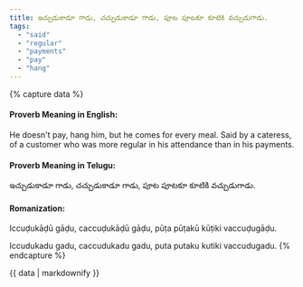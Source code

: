 ```yaml
---
title: ఇచ్చుడుకాడూ గాడు, చచ్చుడుకాడూ గాడు, పూట పూటకూ కూటికి వచ్చుడుగాడు.
tags:
  - "said"
  - "regular"
  - "payments"
  - "pay"
  - "hang"
---
```


{% capture data %}
#### Proverb Meaning in English:
He doesn't pay, hang him, but he comes for every meal.
Said by a cateress, of a customer who was more regular in his attendance than in his payments.

#### Proverb Meaning in Telugu:
ఇచ్చుడుకాడూ గాడు, చచ్చుడుకాడూ గాడు, పూట పూటకూ కూటికి వచ్చుడుగాడు.

#### Romanization:
Iccuḍukāḍū gāḍu, caccuḍukāḍū gāḍu, pūṭa pūṭakū kūṭiki vaccuḍugāḍu.

Iccudukadu gadu, caccudukadu gadu, puta putaku kutiki vaccudugadu.
{% endcapture %}

{{ data | markdownify }}

